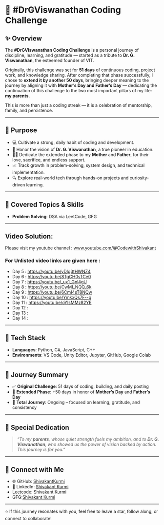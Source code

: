 # 🚀 #DrGViswanathan Coding Challenge

## ✨ Overview

The **#DrGViswanathan Coding Challenge** is a personal journey of discipline, learning, and gratitude — started as a tribute to **Dr. G. Viswanathan**, the esteemed founder of VIT.

Originally, this challenge was set for **51 days** of continuous coding, project work, and knowledge sharing. After completing that phase successfully, I chose to **extend it by another 50 days**, bringing deeper meaning to the journey by aligning it with **Mother’s Day and Father’s Day** — dedicating the continuation of this challenge to the two most important pillars of my life: **my parents**.

This is more than just a coding streak — it is a celebration of mentorship, family, and persistence.

---

## 🎯 Purpose

- 💻 Cultivate a strong, daily habit of coding and development.
- 🙏 Honor the vision of **Dr. G. Viswanathan**, a true pioneer in education.
- 👩‍👦 Dedicate the extended phase to my **Mother** and **Father**, for their love, sacrifice, and endless support.
- 📈 Track growth in problem-solving, system design, and technical implementation.
- 🔍 Explore real-world tech through hands-on projects and curiosity-driven learning.

---

## 🧠 Covered Topics & Skills

- **Problem Solving**: DSA via LeetCode, GFG


---

## Video Solution:
Please visit my youtube channel : www.youtube.com/@CodewithShivakant
### For Unlisted video links are given here :
- Day 5 : https://youtu.be/yDIg3tHWNZ4
- Day 6 : https://youtu.be/8TgCH0sTCe0
- Day 7 : https://youtu.be/_ux1_Gnl4gU
- Day 8 : https://youtu.be/CwMI_NQQ_6k
- Day 9 : https://youtu.be/6CmI4sT8NQw
- Day 10 : https://youtu.be/YmkxQs7F--g
- Day 11 : https://youtu.be/oYIsMMz82YE
- Day 12 :
- Day 13 :
- Day 14 : 

---

## 🔧 Tech Stack

- **Languages**: Python, C#, JavaScript, C++
- **Environments**: VS Code, Unity Editor, Jupyter, GitHub, Google Colab

---


## 📌 Journey Summary

- ✅ **Original Challenge**: 51 days of coding, building, and daily posting  
- 🔁 **Extended Phase**: +50 days in honor of **Mother’s Day** and **Father’s Day**  
- 🧭 **Total Journey**: Ongoing – focused on learning, gratitude, and consistency

---

## 🧡 Special Dedication

> _“To my **parents**, whose quiet strength fuels my ambition, and to **Dr. G. Viswanathan**, who showed us the power of vision backed by action. This journey is for you.”_

---

## 🤝 Connect with Me

- 🌐 GitHub: [ShivakantKurmi](https://github.com/shivakantkurmi)
- 💼 LinkedIn: [Shivakant Kurmi](www.linkedin.com/in/shivakant-kurmi-15339428a)
- Leetcode: [Shivakant Kurmi](https://leetcode.com/u/Shivakant_kurmi/)
- GFG:[Shivakant Kurmi](https://www.geeksforgeeks.org/user/shivakant_kurmi_23bcg10140/)

---

⭐ If this journey resonates with you, feel free to leave a star, follow along, or connect to collaborate!
